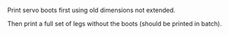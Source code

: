 Print servo boots first using old dimensions not extended.

Then print a full set of legs without the boots (should be printed in batch).